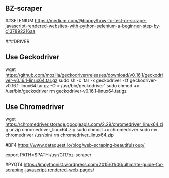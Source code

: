 ## BZ-scraper


##SELENIUM
https://medium.com/@hoppy/how-to-test-or-scrape-javascript-rendered-websites-with-python-selenium-a-beginner-step-by-c137892216aa




###DRIVER

## Use Geckodriver
wget https://github.com/mozilla/geckodriver/releases/download/v0.16.1/geckodriver-v0.16.1-linux64.tar.gz
sudo sh -c 'tar -x geckodriver -zf geckodriver-v0.16.1-linux64.tar.gz -O > /usr/bin/geckodriver'
sudo chmod +x /usr/bin/geckodriver
rm geckodriver-v0.16.1-linux64.tar.gz

## Use Chromedriver
wget https://chromedriver.storage.googleapis.com/2.29/chromedriver_linux64.zip
unzip chromedriver_linux64.zip
sudo chmod +x chromedriver
sudo mv chromedriver /usr/bin/
rm chromedriver_linux64.zip

#BF4
https://www.dataquest.io/blog/web-scraping-beautifulsoup/

export PATH=$PATH:/usr/GIT/bz-scraper


#PYQT4
https://impythonist.wordpress.com/2015/01/06/ultimate-guide-for-scraping-javascript-rendered-web-pages/

